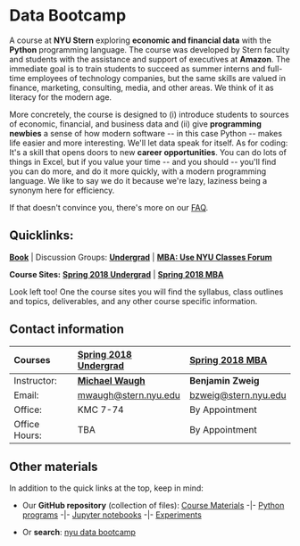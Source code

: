 # Data Bootcamp

A course at **NYU Stern** exploring **economic and financial data** with the **Python** programming language. The course was developed by Stern faculty and students with the assistance and support of executives at **Amazon**. The immediate goal is to train students to succeed as summer interns and full-time employees of technology companies, but the same skills are valued in finance, marketing, consulting, media, and other areas. We think of it as literacy for the modern age.

More concretely, the course is designed to (i) introduce students to sources of economic, financial, and business data and (ii) give **programming newbies** a sense of how modern software -- in this case Python -- makes life easier and more interesting. We'll let data speak for itself. As for coding: It's a skill that opens doors to new **career opportunities**. You can do lots of things in Excel, but if you value your time -- and you should -- you'll find you can do more, and do it more quickly, with a modern programming language. We like to say we do it because we're lazy, laziness being a synonym here for efficiency.

If that doesn't convince you, there's more on our [FAQ](faq.md).

## Quicklinks:
 **[Book](https://www.gitbook.com/book/nyudatabootcamp/data-bootcamp/details)** | Discussion Groups: **[Undergrad](https://groups.google.com/d/forum/databootcamp_fall2017_undergrad)** | **[MBA: Use NYU Classes Forum](http://newclasses.nyu.edu/)**

**Course Sites:** **[Spring 2018 Undergrad](undergrad_outline.md)** | **[Spring 2018 MBA](mba_outline.md)**

 Look left too! One the course sites you will find the syllabus, class outlines and topics, deliverables, and any other course specific information.

## Contact information

Courses | [Spring 2018 Undergrad](undergrad_outline.md)  | [Spring 2018 MBA](mba_outline.md)
:---|:---|:---
Instructor: | [**Michael Waugh**](https://www.waugheconomics.com)  |  **Benjamin Zweig**
Email: | [mwaugh@stern.nyu.edu](mailto:mwaugh@stern.nyu.edu) |  [bzweig@stern.nyu.edu](mailto:bzweig@stern.nyu.edu)
Office: | KMC 7-74   |  By Appointment
Office Hours: | TBA  |  By Appointment

## Other materials

In addition to the quick links at the top, keep in mind:

* Our **GitHub repository** (collection of files): [Course Materials](https://github.com/NYUDataBootcamp/Materials) -|- [Python programs](https://github.com/NYUDataBootcamp/Materials/tree/master/Code/Python) -|- [Jupyter notebooks](https://github.com/NYUDataBootcamp/Materials/tree/master/Code/notebooks) -|- [Experiments](https://github.com/NYUDataBootcamp/Lab)

* Or **search**:  [nyu data bootcamp](http://lmgtfy.com/?q=nyu+data+bootcamp)
